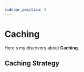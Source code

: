 ```yaml
---
sidebar_position: 8
---
```


# Caching

Here's my discovery about **Caching**.

## Caching Strategy
